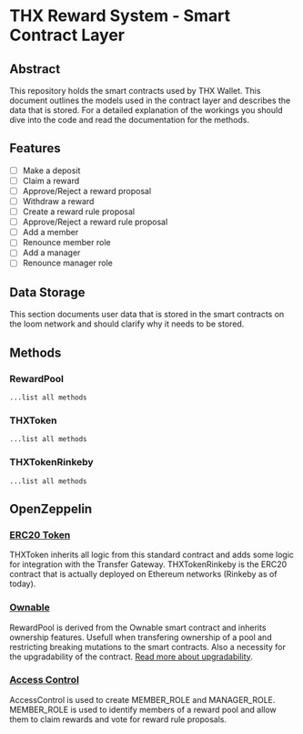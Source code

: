 # THX Reward System - Smart Contract Layer

## Abstract

This repository holds the smart contracts used by THX Wallet. This document outlines the models used in the contract layer and describes the data that is stored. For a detailed explanation of the workings you should dive into the code and read the documentation for the methods.

## Features

- [ ] Make a deposit
- [ ] Claim a reward
- [ ] Approve/Reject a reward proposal
- [ ] Withdraw a reward
- [ ] Create a reward rule proposal
- [ ] Approve/Reject a reward rule proposal
- [ ] Add a member
- [ ] Renounce member role
- [ ] Add a manager
- [ ] Renounce manager role

## Data Storage

This section documents user data that is stored in the smart contracts on the loom network and should clarify why it needs to be stored.

## Methods

### RewardPool

```
...list all methods
```

### THXToken

```
...list all methods
```

### THXTokenRinkeby

```
...list all methods

```

## OpenZeppelin

### [ERC20 Token](https://docs.openzeppelin.com/contracts/3.x/erc20)

THXToken inherits all logic from this standard contract and adds some logic for integration with the Transfer Gateway. THXTokenRinkeby is the ERC20 contract that is actually deployed on Ethereum networks (Rinkeby as of today).

### [Ownable](https://docs.openzeppelin.com/contracts/3.x/access-control)

RewardPool is derived from the Ownable smart contract and inherits ownership features. Usefull when transfering ownership of a pool and restricting breaking mutations to the smart contracts. Also a necessity for the upgradability of the contract. [Read more about upgradability](#Upgrades).

### [Access Control](https://docs.openzeppelin.com/contracts/3.x/access-control)

AccessControl is used to create MEMBER_ROLE and MANAGER_ROLE. MEMBER_ROLE is used to identify members of a reward pool and allow them to claim rewards and vote for reward rule proposals.
